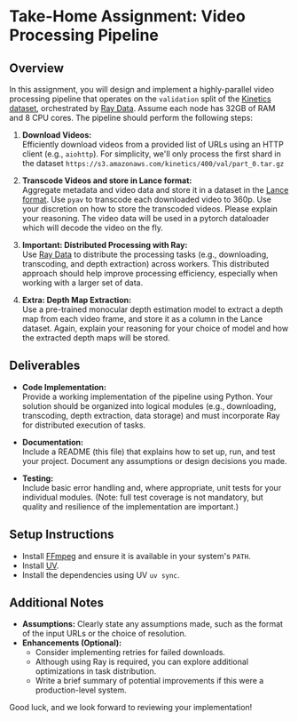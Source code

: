 # Take-Home Assignment: Video Processing Pipeline

## Overview

In this assignment, you will design and implement a highly-parallel video processing pipeline that operates on the `validation` split of the [Kinetics dataset](https://github.com/cvdfoundation/kinetics-dataset), orchestrated by [Ray Data](https://docs.ray.io/en/latest/data/data.html). Assume each node has 32GB of RAM and 8 CPU cores. The pipeline should perform the following steps:

1. **Download Videos:**  
   Efficiently download videos from a provided list of URLs using an HTTP client (e.g., `aiohttp`). For simplicity, we'll only process the first shard in the dataset `https://s3.amazonaws.com/kinetics/400/val/part_0.tar.gz`

2. **Transcode Videos and store in Lance format:**  
   Aggregate metadata and video data and store it in a dataset in the [Lance format](https://lancedb.github.io/lance/index.html). Use `pyav` to transcode each downloaded video to 360p. Use your discretion on how to store the transcoded videos. Please explain your reasoning. The video data will be used in a pytorch dataloader which will decode the video on the fly.

3. **Important: Distributed Processing with Ray:**  
   Use [Ray Data](https://docs.ray.io/en/latest/data/data.html) to distribute the processing tasks (e.g., downloading, transcoding, and depth extraction) across workers. This distributed approach should help improve processing efficiency, especially when working with a larger set of data.

4. **Extra: Depth Map Extraction:**  
Use a pre-trained monocular depth estimation model to extract a depth map from each video frame, and store it as a column in the Lance dataset. Again, explain your reasoning for your choice of model and how the extracted depth maps will be stored.

## Deliverables

- **Code Implementation:**  
  Provide a working implementation of the pipeline using Python. Your solution should be organized into logical modules (e.g., downloading, transcoding, depth extraction, data storage) and must incorporate Ray for distributed execution of tasks.

- **Documentation:**  
  Include a README (this file) that explains how to set up, run, and test your project. Document any assumptions or design decisions you made.

- **Testing:**  
  Include basic error handling and, where appropriate, unit tests for your individual modules. (Note: full test coverage is not mandatory, but quality and resilience of the implementation are important.)

## Setup Instructions

- Install [FFmpeg](https://ffmpeg.org/) and ensure it is available in your system's `PATH`.
- Install [UV](https://docs.astral.sh/uv/).
- Install the dependencies using UV `uv sync`.

## Additional Notes

- **Assumptions:** Clearly state any assumptions made, such as the format of the input URLs or the choice of resolution.
- **Enhancements (Optional):**
  - Consider implementing retries for failed downloads.
  - Although using Ray is required, you can explore additional optimizations in task distribution.
  - Write a brief summary of potential improvements if this were a production-level system.

Good luck, and we look forward to reviewing your implementation!

